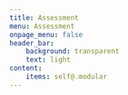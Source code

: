 ```yaml
---
title: Assessment
menu: Assessment
onpage_menu: false
header_bar:
    background: transparent
    text: light
content:
    items: self@.modular
---
```


